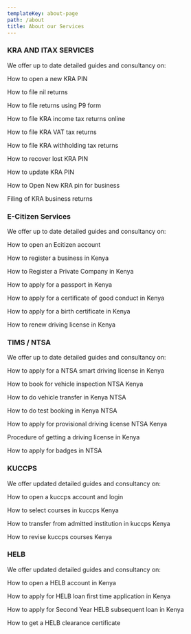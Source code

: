 ```yaml
---
templateKey: about-page
path: /about
title: About our Services
---
```

### KRA AND ITAX SERVICES

We offer up to date detailed guides and consultancy on:

How to open a new KRA PIN

How to file nil returns

How to file  returns using P9 form

How to file KRA  income tax returns  online

How to file  KRA VAT tax returns

How to file KRA withholding tax returns

How to recover lost KRA PIN

How  to update KRA PIN

How to Open New KRA pin for business

Filing of KRA business returns

### E-Citizen Services

We offer up to date detailed guides and consultancy on:

How to open an Ecitizen account

How to register a business in Kenya

How to Register a Private Company in Kenya

How to apply for a passport in Kenya

How to apply for a certificate of good conduct in Kenya

How  to apply for a birth certificate in Kenya

How to renew driving license in Kenya

### TIMS / NTSA

We offer  up to date detailed guides and consultancy on:

How to apply for a NTSA smart driving license in Kenya

How to book for vehicle inspection NTSA Kenya

How to do  vehicle transfer in Kenya NTSA

How to do test booking  in Kenya NTSA

How to apply for provisional driving license NTSA Kenya

Procedure of getting a driving license in Kenya

How to apply for  badges in NTSA



### KUCCPS

We offer updated  detailed guides and consultancy on:

How to  open a kuccps account and login

How to select  courses in kuccps Kenya

How to  transfer from admitted institution in kuccps Kenya

How to revise kuccps courses Kenya



### HELB

We offer updated  detailed guides and consultancy on:

How to open a HELB account in Kenya

How to apply for HELB loan first time application in Kenya

How to apply for Second Year  HELB subsequent loan in Kenya

How to get a HELB clearance certificate